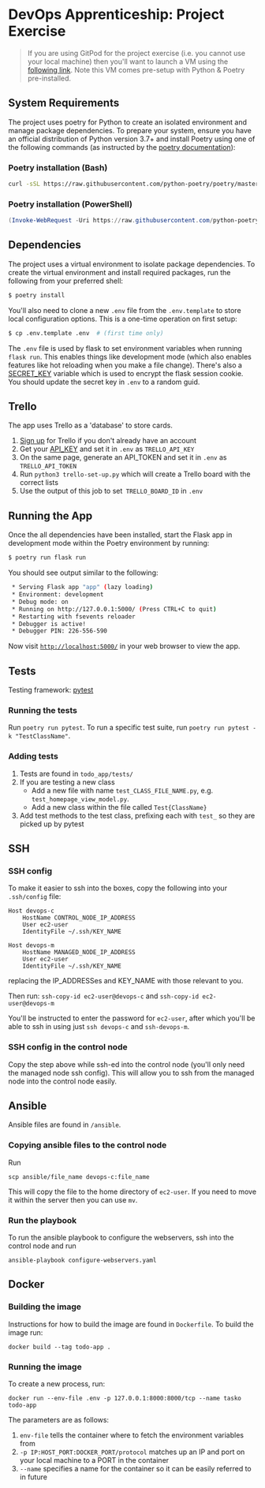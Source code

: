 # DevOps Apprenticeship: Project Exercise

> If you are using GitPod for the project exercise (i.e. you cannot use your local machine) then you'll want to launch a VM using the [following link](https://gitpod.io/#https://github.com/CorndelWithSoftwire/DevOps-Course-Starter). Note this VM comes pre-setup with Python & Poetry pre-installed.

## System Requirements

The project uses poetry for Python to create an isolated environment and manage package dependencies. To prepare your system, ensure you have an official distribution of Python version 3.7+ and install Poetry using one of the following commands (as instructed by the [poetry documentation](https://python-poetry.org/docs/#system-requirements)):

### Poetry installation (Bash)

```bash
curl -sSL https://raw.githubusercontent.com/python-poetry/poetry/master/install-poetry.py | python -
```

### Poetry installation (PowerShell)

```powershell
(Invoke-WebRequest -Uri https://raw.githubusercontent.com/python-poetry/poetry/master/install-poetry.py -UseBasicParsing).Content | python -
```

## Dependencies

The project uses a virtual environment to isolate package dependencies. To create the virtual environment and install required packages, run the following from your preferred shell:

```bash
$ poetry install
```

You'll also need to clone a new `.env` file from the `.env.template` to store local configuration options. This is a one-time operation on first setup:

```bash
$ cp .env.template .env  # (first time only)
```

The `.env` file is used by flask to set environment variables when running `flask run`. This enables things like development mode (which also enables features like hot reloading when you make a file change). There's also a [SECRET_KEY](https://flask.palletsprojects.com/en/1.1.x/config/#SECRET_KEY) variable which is used to encrypt the flask session cookie. You should update the secret key in `.env` to a random guid.

## Trello

The app uses Trello as a 'database' to store cards.

1. [Sign up](https://trello.com/signup) for Trello if you don't already have an account
1. Get your [API_KEY](https://trello.com/app-key) and set it in `.env` as `TRELLO_API_KEY`
1. On the same page, generate an API_TOKEN and set it in `.env` as `TRELLO_API_TOKEN`
1. Run `python3 trello-set-up.py` which will create a Trello board with the correct lists
1. Use the output of this job to set` TRELLO_BOARD_ID` in `.env`

## Running the App

Once the all dependencies have been installed, start the Flask app in development mode within the Poetry environment by running:
```bash
$ poetry run flask run
```

You should see output similar to the following:
```bash
 * Serving Flask app "app" (lazy loading)
 * Environment: development
 * Debug mode: on
 * Running on http://127.0.0.1:5000/ (Press CTRL+C to quit)
 * Restarting with fsevents reloader
 * Debugger is active!
 * Debugger PIN: 226-556-590
```
Now visit [`http://localhost:5000/`](http://localhost:5000/) in your web browser to view the app.

## Tests

Testing framework: [pytest](https://docs.pytest.org/)

### Running the tests

Run `poetry run pytest`. To run a specific test suite, run `poetry run pytest -k "TestClassName"`.

### Adding tests

1. Tests are found in `todo_app/tests/`
1. If you are testing a new class
    - Add a new file with name `test_CLASS_FILE_NAME.py`, e.g. `test_homepage_view_model.py`.
    - Add a new class within the file called `Test{ClassName}`
1. Add test methods to the test class, prefixing each with `test_` so they are picked up by pytest

## SSH

### SSH config

To make it easier to ssh into the boxes, copy the following into your `.ssh/config` file:
```
Host devops-c
    HostName CONTROL_NODE_IP_ADDRESS
    User ec2-user
    IdentityFile ~/.ssh/KEY_NAME

Host devops-m
    HostName MANAGED_NODE_IP_ADDRESS
    User ec2-user
    IdentityFile ~/.ssh/KEY_NAME
```
replacing the IP_ADDRESSes and KEY_NAME with those relevant to you.

Then run: `ssh-copy-id ec2-user@devops-c` and `ssh-copy-id ec2-user@devops-m`

You'll be instructed to enter the password for `ec2-user`, after which you'll be able to ssh in using just `ssh devops-c` and `ssh-devops-m`.

### SSH config in the control node

Copy the step above while ssh-ed into the control node (you'll only need the managed node ssh config).
This will allow you to ssh from the managed node into the control node easily.

## Ansible

Ansible files are found in `/ansible`.

### Copying ansible files to the control node

Run
```
scp ansible/file_name devops-c:file_name
```
This will copy the file to the home directory of `ec2-user`. If you need to move it within the server then you can use `mv`.

### Run the playbook

To run the ansible playbook to configure the webservers, ssh into the control node and run
```
ansible-playbook configure-webservers.yaml
```

## Docker

### Building the image

Instructions for how to build the image are found in `Dockerfile`. To build the image run:

```docker build --tag todo-app .```

### Running the image

To create a new process, run:

```docker run --env-file .env -p 127.0.0.1:8000:8000/tcp --name tasko todo-app```

The parameters are as follows:
1. `env-file` tells the container where to fetch the environment variables from
1. `-p IP:HOST_PORT:DOCKER_PORT/protocol` matches up an IP and port on your local machine to a PORT in the container
1. `--name` specifies a name for the container so it can be easily referred to in future

